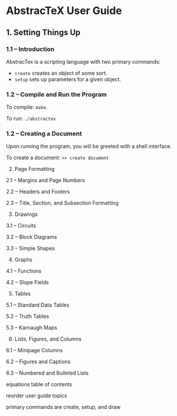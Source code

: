 # AbstracTeX User Guide
## 1. Setting Things Up
### 1.1 – Introduction
AbstracTex is a scripting language with two primary commands:
- `create` creates an object of some sort.
- `setup` sets up parameters for a given object.

### 1.2 – Compile and Run the Program
To compile: `make`.

To run: `./abstractex`

### 1.2 – Creating a Document
Upon running the program, you will be greeted with a shell interface.

To create a document:
``>> create document``

2. Page Formatting

2.1 – Margins and Page Numbers

2.2 – Headers and Footers

2.3 – Title, Section, and Subsection Formatting

3. Drawings

3.1 – Circuits

3.2 – Block Diagrams

3.3 – Simple Shapes

4. Graphs

4.1 – Functions

4.2 – Slope Fields

5. Tables

5.1 – Standard Data Tables

5.2 – Truth Tables

5.3 – Karnaugh Maps

6. Lists, Figures, and Columns

6.1 – Minipage Columns

6.2 – Figures and Captions

6.3 – Numbered and Bulleted Lists

equations
table of contents

reorder user guide topics


primary commands are create, setup, and draw
